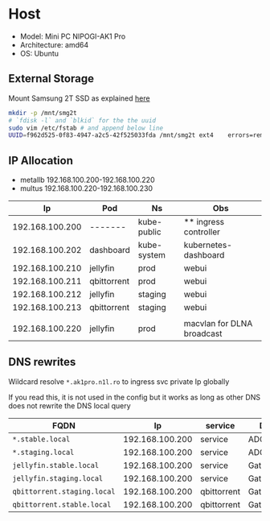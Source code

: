 # Host

- Model: Mini PC NIPOGI-AK1 Pro
- Architecture: amd64
- OS: Ubuntu

## External Storage

Mount Samsung 2T SSD as explained <a href="https://www.techrepublic.com/article/how-to-properly-automount-a-drive-in-ubuntu-linux/">here</a>

```bash
mkdir -p /mnt/smg2t
# `fdisk -l` and `blkid` for the the uuid
sudo vim /etc/fstab # and append below line
UUID=f962d525-0f83-4947-a2c5-42f525033fda /mnt/smg2t ext4    errors=remount-ro,auto,exec,rw,user 0       0
```

## IP Allocation

- metallb 192.168.100.200-192.168.100.220
- multus  192.168.100.220-192.168.100.230

| Ip                | Pod         | Ns          | Obs                        |
| ----------------- | ----------- | ----------- | -------------------------- |
|  192.168.100.200  | -------     | kube-public | ** ingress controller      |
|  192.168.100.202  | dashboard   | kube-system | kubernetes-dashboard       |
|  192.168.100.210  | jellyfin    | prod        | webui                      |
|  192.168.100.211  | qbittorrent | prod        | webui                      |
|  192.168.100.212  | jellyfin    | staging     | webui                      |
|  192.168.100.213  | qbittorrent | staging     | webui                      |
|                   |             |             |                            |
|  192.168.100.220  | jellyfin    | prod        | macvlan for DLNA broadcast |


## DNS rewrites

Wildcard resolve `*.ak1pro.n1l.ro` to ingress svc private Ip globally

If you read this, it is not used in the config but it works
as long as other DNS does not rewrite the DNS local query

| FQDN                         | Ip                | service      | DNS            |
| ---------------------------- | ----------------- | ------------ | -------------- |
| `*.stable.local`             | 192.168.100.200   | service      | ADGUARD        |
| `*.staging.local`            | 192.168.100.200   | service      | ADGUARD        |
| `jellyfin.stable.local`      | 192.168.100.200   | service      | Gateway        |
| `jellyfin.staging.local`	   | 192.168.100.200   | service      | Gateway        |
| `qbittorrent.staging.local`  | 192.168.100.200   | qbittorrent  | Gateway        |
| `qbittorrent.stable.local`   | 192.168.100.200   | qbittorrent  | Gateway        |
